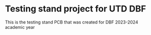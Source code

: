# Testing stand project for UTD DBF

This is the testing stand PCB that was created for DBF 2023-2024 academic year
